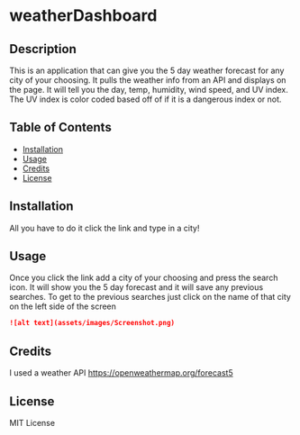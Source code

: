 # weatherDashboard


## Description 
This is an application that can give you the 5 day weather forecast for any city of your choosing. It pulls the weather info from an API and displays on the page. It will tell you the day, temp, humidity, wind speed, and UV index. The UV index is color coded based off of if it is a dangerous index or not. 



## Table of Contents

* [Installation](#installation)
* [Usage](#usage)
* [Credits](#credits)
* [License](#license)


## Installation

All you have to do it click the link and type in a city!


## Usage 

Once you click the link add a city of your choosing and press the search icon. It will show you the 5 day forecast and it will save any previous searches. To get to the previous searches just click on the name of that city on the left side of the screen
```md
![alt text](assets/images/Screenshot.png)
```



## Credits

I used a weather API 
https://openweathermap.org/forecast5


## License

MIT License